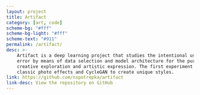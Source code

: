 ```yaml
---
layout: project
title: Artifact
category: [art, code]
scheme-bg: "#fff"
scheme-bg-light: "#fff"
scheme-text: "#911"
permalink: /artifact/
desc: >-
    Artifact is a deep learning project that studies the intentional use of
    error by means of data selection and model architecture for the purposes of
    creative exploration and artistic expression. The first experiment uses
    classic photo effects and CycleGAN to create unique styles.
link: https://github.com/nspotrepka/artifact
link-desc: View the repository on GitHub
---
```

